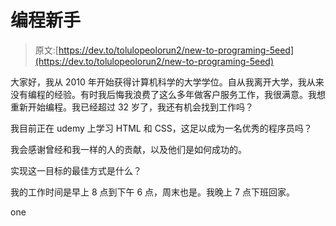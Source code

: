 # 编程新手

> 原文:[https://dev.to/tolulopeolorun2/new-to-programing-5eed](https://dev.to/tolulopeolorun2/new-to-programing-5eed)

大家好，我从 2010 年开始获得计算机科学的大学学位。自从我离开大学，我从来没有编程的经验。有时我后悔我浪费了这么多年做客户服务工作，我很满意。我想重新开始编程。我已经超过 32 岁了，我还有机会找到工作吗？

我目前正在 udemy 上学习 HTML 和 CSS，这足以成为一名优秀的程序员吗？

我会感谢曾经和我一样的人的贡献，以及他们是如何成功的。

实现这一目标的最佳方式是什么？

我的工作时间是早上 8 点到下午 6 点，周末也是。我晚上 7 点下班回家。

one